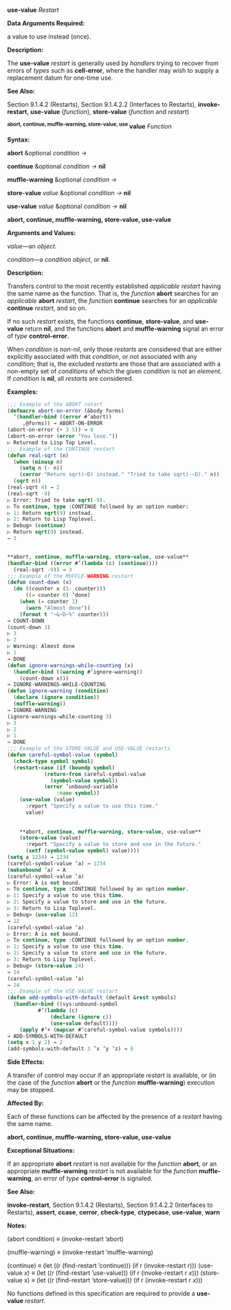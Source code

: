 **use-value** *Restart* 



**Data Arguments Required:** 



a value to use instead (once). 



**Description:** 



The **use-value** *restart* is generally used by *handlers* trying to recover from errors of *types* such as **cell-error**, where the handler may wish to supply a replacement datum for one-time use. 



**See Also:** 



Section 9.1.4.2 (Restarts), Section 9.1.4.2.2 (Interfaces to Restarts), **invoke-restart**, **use-value** (*function*), **store-value** (*function* and *restart*) 



**<sup>abort, continue, muffle-warning, store-value, use</sup> value** <i>Function</i> 



**Syntax:** 



**abort** &amp;optional *condition →* 



**continue** &amp;optional *condition →* **nil** 



**muffle-warning** &amp;optional *condition →* 



**store-value** *value* &amp;optional *condition →* **nil** 



**use-value** *value* &amp;optional *condition →* **nil** 







 



 



**abort, continue, muffle-warning, store-value, use-value** 



**Arguments and Values:** 



*value*—an *object*. 



*condition*—a *condition object*, or **nil**. 



**Description:** 



Transfers control to the most recently established *applicable restart* having the same name as the function. That is, the *function* **abort** searches for an *applicable* **abort** *restart*, the *function* **continue** searches for an *applicable* **continue** *restart*, and so on. 



If no such *restart* exists, the functions **continue**, **store-value**, and **use-value** return **nil**, and the functions **abort** and **muffle-warning** signal an error of *type* **control-error**. 



When *condition* is *non-nil*, only those *restarts* are considered that are either explicitly associated with that *condition*, or not associated with any *condition*; that is, the excluded *restarts* are those that are associated with a non-empty set of *conditions* of which the given *condition* is not an *element*. If *condition* is **nil**, all *restarts* are considered. 



**Examples:**
```lisp
;;; Example of the ABORT retart 
(defmacro abort-on-error (&body forms) 
  ‘(handler-bind ((error #’abort)) 
     ,@forms)) → ABORT-ON-ERROR 
(abort-on-error (+ 3 5)) → 8 
(abort-on-error (error "You lose.")) 
▷ Returned to Lisp Top Level. 
;;; Example of the CONTINUE restart 
(defun real-sqrt (n) 
  (when (minusp n) 
    (setq n (- n)) 
    (cerror "Return sqrt(~D) instead." "Tried to take sqrt(-~D)." n)) 
  (sqrt n)) 
(real-sqrt 4) → 2 
(real-sqrt -9) 
▷ Error: Tried to take sqrt(-9). 
▷ To continue, type :CONTINUE followed by an option number: 
▷ 1: Return sqrt(9) instead. 
▷ 2: Return to Lisp Toplevel. 
▷ Debug> (continue) 
▷ Return sqrt(9) instead. 
→ 3 


**abort, continue, muffle-warning, store-value, use-value** 
(handler-bind ((error #’(lambda (c) (continue)))) 
  (real-sqrt -9)) → 3 
;;; Example of the MUFFLE-WARNING restart 
(defun count-down (x) 
  (do ((counter x (1- counter))) 
      ((= counter 0) ’done) 
    (when (= counter 1) 
      (warn "Almost done")) 
    (format t "~&~D~%" counter))) 
→ COUNT-DOWN 
(count-down 3) 
▷ 3 
▷ 2 
▷ Warning: Almost done 
▷ 1 
→ DONE 
(defun ignore-warnings-while-counting (x) 
  (handler-bind ((warning #’ignore-warning)) 
    (count-down x))) 
→ IGNORE-WARNINGS-WHILE-COUNTING 
(defun ignore-warning (condition) 
  (declare (ignore condition)) 
  (muffle-warning)) 
→ IGNORE-WARNING 
(ignore-warnings-while-counting 3) 
▷ 3 
▷ 2 
▷ 1 
→ DONE 
;;; Example of the STORE-VALUE and USE-VALUE restarts 
(defun careful-symbol-value (symbol) 
  (check-type symbol symbol) 
  (restart-case (if (boundp symbol) 
		    (return-from careful-symbol-value 
		      (symbol-value symbol)) 
		    (error ’unbound-variable 
			    :name symbol)) 
    (use-value (value) 
      :report "Specify a value to use this time." 
      value) 
    
    
    **abort, continue, muffle-warning, store-value, use-value** 
    (store-value (value) 
      :report "Specify a value to store and use in the future." 
      (setf (symbol-value symbol) value)))) 
(setq a 1234) → 1234 
(careful-symbol-value ’a) → 1234 
(makunbound ’a) → A 
(careful-symbol-value ’a) 
▷ Error: A is not bound. 
▷ To continue, type :CONTINUE followed by an option number. 
▷ 1: Specify a value to use this time. 
▷ 2: Specify a value to store and use in the future. 
▷ 3: Return to Lisp Toplevel. 
▷ Debug> (use-value 12) 
→ 12 
(careful-symbol-value ’a) 
▷ Error: A is not bound. 
▷ To continue, type :CONTINUE followed by an option number. 
▷ 1: Specify a value to use this time. 
▷ 2: Specify a value to store and use in the future. 
▷ 3: Return to Lisp Toplevel. 
▷ Debug> (store-value 24) 
→ 24 
(careful-symbol-value ’a) 
→ 24 
;;; Example of the USE-VALUE restart 
(defun add-symbols-with-default (default &rest symbols) 
  (handler-bind ((sys:unbound-symbol 
		  #’(lambda (c) 
		      (declare (ignore c)) 
		      (use-value default)))) 
    (apply #’+ (mapcar #’careful-symbol-value symbols)))) 
→ ADD-SYMBOLS-WITH-DEFAULT 
(setq x 1 y 2) → 2 
(add-symbols-with-default 3 ’x ’y ’z) → 6 
```
**Side Effects:** 



A transfer of control may occur if an appropriate *restart* is available, or (in the case of the *function* **abort** or the *function* **muffle-warning**) execution may be stopped. 



**Affected By:** 



Each of these functions can be affected by the presence of a *restart* having the same name. 



 



 



**abort, continue, muffle-warning, store-value, use-value** 



**Exceptional Situations:** 



If an appropriate **abort** *restart* is not available for the *function* **abort**, or an appropriate **muffle-warning** *restart* is not available for the *function* **muffle-warning**, an error of *type* **control-error** is signaled. 



**See Also:** 



**invoke-restart**, Section 9.1.4.2 (Restarts), Section 9.1.4.2.2 (Interfaces to Restarts), **assert**, **ccase**, **cerror**, **check-type**, **ctypecase**, **use-value**, **warn** 



**Notes:** 



(abort condition) *≡* (invoke-restart ’abort) 



(muffle-warning) *≡* (invoke-restart ’muffle-warning) 



(continue) *≡* (let ((r (find-restart ’continue))) (if r (invoke-restart r))) (use-value *x*) *≡* (let ((r (find-restart ’use-value))) (if r (invoke-restart r *x*))) (store-value x) *≡* (let ((r (find-restart ’store-value))) (if r (invoke-restart r *x*))) 



No functions defined in this specification are required to provide a **use-value** *restart*. 

